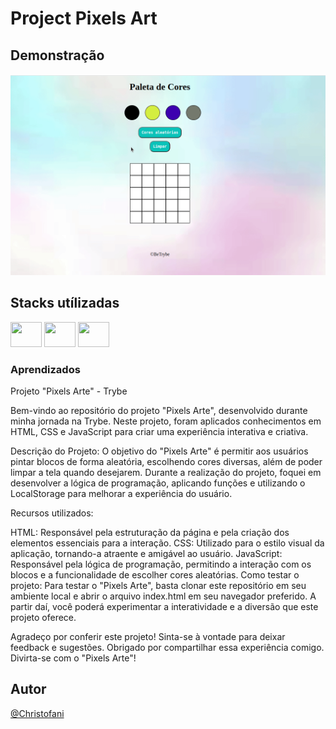 # Project Pixels Art

## Demonstração

<img src="assets/pixelart.gif" />

## Stacks utílizadas  
<div>
   <img width="50" height="40" src="https://cdn.jsdelivr.net/gh/devicons/devicon/icons/javascript/javascript-original.svg" />
   <img width="50" height="40" src="https://cdn.jsdelivr.net/gh/devicons/devicon/icons/html5/html5-original.svg" />
   <img width="50" height="40" src="https://cdn.jsdelivr.net/gh/devicons/devicon/icons/css3/css3-original.svg" />
</div>

### Aprendizados


Projeto "Pixels Arte" - Trybe

Bem-vindo ao repositório do projeto "Pixels Arte", desenvolvido durante minha jornada na Trybe. Neste projeto, foram aplicados conhecimentos em HTML, CSS e JavaScript para criar uma experiência interativa e criativa.

Descrição do Projeto:
O objetivo do "Pixels Arte" é permitir aos usuários pintar blocos de forma aleatória, escolhendo cores diversas, além de poder limpar a tela quando desejarem. Durante a realização do projeto, foquei em desenvolver a lógica de programação, aplicando funções e utilizando o LocalStorage para melhorar a experiência do usuário.

Recursos utilizados:

HTML: Responsável pela estruturação da página e pela criação dos elementos essenciais para a interação.
CSS: Utilizado para o estilo visual da aplicação, tornando-a atraente e amigável ao usuário.
JavaScript: Responsável pela lógica de programação, permitindo a interação com os blocos e a funcionalidade de escolher cores aleatórias.
Como testar o projeto:
Para testar o "Pixels Arte", basta clonar este repositório em seu ambiente local e abrir o arquivo index.html em seu navegador preferido. A partir daí, você poderá experimentar a interatividade e a diversão que este projeto oferece.

Agradeço por conferir este projeto! Sinta-se à vontade para deixar feedback e sugestões. Obrigado por compartilhar essa experiência comigo. Divirta-se com o "Pixels Arte"!

## Autor

[@Christofani](https://github.com/Christofani)
